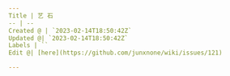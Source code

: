 ```yaml
---
Title | 艺 石
-- | --
Created @ | `2023-02-14T18:50:42Z`
Updated @| `2023-02-14T18:50:42Z`
Labels | ``
Edit @| [here](https://github.com/junxnone/wiki/issues/121)

---
```


